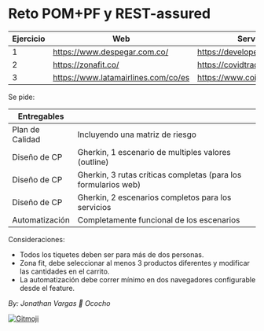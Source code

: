 # Reto POM+PF y REST-assured

| Ejercicio | Web                                 | Servicio                      |
|-----------|-------------------------------------|-------------------------------|
| 1         | https://www.despegar.com.co/        | https://developer.marvel.com/ |
| 2         | https://zonafit.co/                 | https://covidtracking.com/    |
| 3         | https://www.latamairlines.com/co/es | https://www.coingecko.com/    |

Se pide:

| Entregables     |                                                                |
|-----------------|----------------------------------------------------------------|
| Plan de Calidad | Incluyendo una matriz de riesgo                                |
| Diseño de CP    | Gherkin, 1 escenario de multiples valores (outline)            |
| Diseño de CP    | Gherkin, 3 rutas críticas completas (para los formularios web) |
| Diseño de CP    | Gherkin, 2 escenarios completos para los servicios             |
| Automatización  | Completamente funcional de los escenarios                      |

Consideraciones:

- Todos los tiquetes deben ser para más de dos personas.
- Zona fit, debe seleccionar al menos 3 productos diferentes y modificar las cantidades en el carrito.
- La automatización debe correr mínimo en dos navegadores configurable desde el feature.

*By: Jonathan Vargas :turtle: Ococho*

<a href="https://gitmoji.dev">
  <img
    src="https://img.shields.io/badge/gitmoji-%20😜%20😍-FFDD67.svg?style=flat-square"
    alt="Gitmoji"
  />
</a>